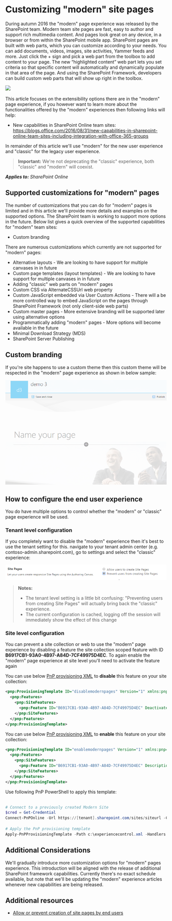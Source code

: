 # Customizing "modern" site pages
During autumn 2016 the "modern" page experience was released by the SharePoint team. Modern team site pages are fast, easy to author and support rich multimedia content. And pages look great on any device, in a browser or from within the SharePoint mobile app. SharePoint pages are built with web parts, which you can customize according to your needs. You can add documents, videos, images, site activities, Yammer feeds and more. Just click the + sign and pick a web part from the toolbox to add content to your page. The new “highlighted content” web part lets you set criteria so that specific content will automatically and dynamically populate in that area of the page. And using the SharePoint Framework, developers can build custom web parts that will show up right in the toolbox.

![](https://blogs.office.com/wp-content/uploads/2016/08/New-capabilities-in-SharePoint-Online-team-sites-including-integration-with-Office-365-Groups-1.gif)

This article focuses on the extensibility options there are in the "modern" page experience, if you however want to learn more about the functionalities offered by the "modern" experiences then following links will help:
 - New capabilities in SharePoint Online team sites: https://blogs.office.com/2016/08/31/new-capabilities-in-sharepoint-online-team-sites-including-integration-with-office-365-groups

In remainder of this article we'll use "modern" for the new user experience and "classic" for the legacy user experience. 

>**Important:** 
We're not deprecating the "classic" experience, both "classic" and "modern" will coexist.

_**Applies to:** SharePoint Online_


## Supported customizations for "modern" pages
The number of customizations that you can do for "modern" pages is limited and in this article we'll provide more details and examples on the supported options. The SharePoint team is working to support more options in the future. Below list gives a quick overview of the supported capabilities for "modern" team sites:
 - Custom branding

There are numerous customizations which currently are not supported for "modern" pages:
 - Alternative layouts -  We are looking to have support for multiple canvases in in future
 - Custom page templates (layout templates) - We are looking to have support for multiple canvases in in future
 - Adding "classic" web parts on "modern" pages
 - Custom CSS via AlternateCSSUrl web property
 - Custom JavaScript embedded via User Custom Actions - There will a be more controlled way to embed JavaScript on the pages through SharePoint Framework (not only client-side web parts)
 - Custom master pages - More extensive branding will be supported later using alternative options
 - Programmatically adding "modern" pages - More options will become available in the future
 - Minimal Download Strategy (MDS)
 - SharePoint Server Publishing

## Custom branding
<a name="themingimpact"> </a>
If you're site happens to use a custom theme then this custom theme will be respected in the "modern" page experience as shown in below sample:

![Modern page with custom branding coming from theme settings](media/modern-experiences/modern-page-with-custom-theme.png)

## How to configure the end user experience
<a name="configuremodernpages"> </a>
You do have multiple options to control whether the "modern" or "classic" page experience will be used. 

### Tenant level configuration
If you completely want to disable the "modern" experience then it's best to use the tenant setting for this. navigate to your tenant admin center (e.g. contoso-admin.sharepoint.com), go to settings and select the "classic" experience:

![Site Pages section in the SharePoint tenant scoped settings in admin UI](media/modern-experiences/site-pages-setting-admin-ui.png)

>**Notes:**
> - The tenant level setting is a little bit confusing: "Preventing users from creating Site Pages" will actually bring back the "classic" experience.
> - The current configuration is cached, logging off the session will immediately show the effect of this change

### Site level configuration
You can prevent a site collection or web to use the "modern" page experience by disabling a feature the site collection scoped feature with ID **B6917CB1-93A0-4B97-A84D-7CF49975D4EC**. To again enable the "modern" page experience at site level you'll need to activate the feature again

You can use below [PnP provisioning XML](https://msdn.microsoft.com/en-us/pnp_articles/pnp-provisioning-engine-and-the-core-library) to **disable** this feature on your site collection:

```XML
<pnp:ProvisioningTemplate ID="disablemodernpages" Version="1" xmlns:pnp="http://schemas.dev.office.com/PnP/2015/12/ProvisioningSchema">
  <pnp:Features>
    <pnp:SiteFeatures>
      <pnp:Feature ID="B6917CB1-93A0-4B97-A84D-7CF49975D4EC" Deactivate="true" Description="Disable modern list experience"/>
    </pnp:SiteFeatures>
  </pnp:Features>
</pnp:ProvisioningTemplate>
```

You can use below [PnP provisioning XML](https://msdn.microsoft.com/en-us/pnp_articles/pnp-provisioning-engine-and-the-core-library) to **enable** this feature on your site collection:

```XML
<pnp:ProvisioningTemplate ID="enablemodernpages" Version="1" xmlns:pnp="http://schemas.dev.office.com/PnP/2015/12/ProvisioningSchema">
  <pnp:Features>
    <pnp:SiteFeatures>
      <pnp:Feature ID="B6917CB1-93A0-4B97-A84D-7CF49975D4EC" Description="Disable modern list experience"/>
    </pnp:SiteFeatures>
  </pnp:Features>
</pnp:ProvisioningTemplate>
```

Use following PnP PowerShell to apply this template:

```PowerShell

# Connect to a previously created Modern Site
$cred = Get-Credential
Connect-PnPOnline -Url https://[tenant].sharepoint.com/sites/siteurl -Credentials $cred

# Apply the PnP provisioning template
Apply-PnPProvisioningTemplate -Path c:\experiencecontrol.xml -Handlers Features

```

## Additional Considerations
<a name="sectionSection22"> </a>

We'll gradually introduce more customization options for "modern" pages experience. This introduction will be aligned with the release of additional SharePoint framework capabilities. Currently there's no exact schedule available, but note that we'll be updating the "modern" experience articles whenever new capabilities are being released.

## Additional resources
<a name="bk_addresources"> </a>

 - [Allow or prevent creation of site pages by end users](https://support.office.com/en-us/article/Allow-or-prevent-creation-of-site-pages-by-end-users-c41d9cc8-c5c0-46b4-8b87-ea66abc6e63b?ui=en-US&rs=en-US&ad=US)
